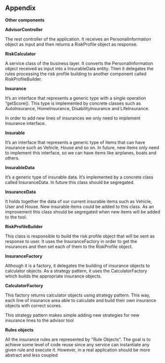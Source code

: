 
## Appendix

**Other components**

**AdvisorController**

The rest controller of the application. It receives an PersonalInformation object as input and then returns a RiskProfile object as response.

**RiskCalculator**

A service class of the business layer. It converts the PersonalInformation object received as input into a InsurableData entity. Then it delegates the rules processing the risk profile building to another component called RiskProfileBuilder.

**Insurance**

It’s an interface that represents a generic type with a single operation “getScore(). This type is implemented by concrete classes such as AutoInsurance, HomeInsurance, DisabilityInsurance and LifeInsurance.

In order to add new lines of insurances we only need to implement Insurance interface.

**Insurable**

It’s an interface that represents a generic type of items that can have insurance such as Vehicle, House and so on. In future, new items only need to implement this interface, so we can have items like airplanes, boats and others.

**InsurableData**

It’s a generic type of insurable data. It’s implemented by a concrete class called InsuranceData. In future this class should be segregated.

**InsuranceData**

It holds together the data of our current insurable items such as Vehicle, User and House. New insurable items could be added to this class. As an improvement this class should be segregated when new items will be added to the tool.

**RiskProfileBuilder**

This class is responsible to build the risk profile object that will be sent as response to user. It uses the InsuranceFactory in order to get the insurances and then set each of them to the RiskProfile object.

**InsuranceFactory**

Although it is a factory, it delegates the building of insurance objects to calculator objects. As a strategy pattern, it uses the CalculatorFactory which builds the appropriate insurance objects.

**CalculatorFactory**

This factory returns calculator objects using strategy pattern. This way, each line of insurance area able to calculate and build their own insurance objects with correct scores.

This strategy pattern makes simple adding new strategies for new insurance lines to the advisor tool

**Rules objects**

All the insurance rules are represented by "Rule Objects". The goal is to achieve some level of code reuse since any service can instantiate any given rule and execute it.
However, in a real application should be more abstract and less coupled
  
